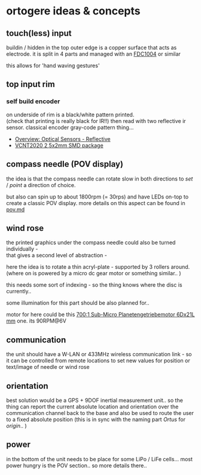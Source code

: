 <!--lint disable list-item-indent-->
<!--lint disable list-item-bullet-indent-->
# ortogere ideas & concepts



## touch(less) input
buildin / hidden in the top outer edge is a copper surface that acts as electrode.
it is split in 4 parts and managed with an [FDC1004](https://github.com/s-light/TI_FDC1004_Breakout) or similar

this allows for 'hand waving gestures'

## top input rim
### self build encoder
on underside of rim is a black/white pattern printed.  
(check that printing is really black for IR!!)
then read with two reflective ir sensor.
classical encoder gray-code pattern thing...
- [Overview: Optical Sensors - Reflective](https://www.vishay.com/optical-sensors/reflective-outputisnot-16/)
- [VCNT2020 2,5x2mm SMD package](https://www.vishay.com/optical-sensors/list/product-84285/)


## compass needle (POV display)

the idea is that the compass needle can rotate slow in both directions to *set* / *point* a direction of choice.

but also can spin up to about 1800rpm (= 30rps) and have LEDs on-top to create a classic POV display.
more details on this aspect can be found in [pov.md](pov.md)

## wind rose
the printed graphics under the compass needle could also be turned individually -  
that gives a second level of abstraction -

here the idea is to rotate a thin acryl-plate - supported by 3 rollers around.
(where on is powered by a micro dc gear motor or something similar.. )

this needs some sort of indexing - so the thing knows where the disc is currently..

some illumination for this part should be also planned for..

motor for here could be this [700:1 Sub-Micro Planetengetriebemotor 6Dx21L mm](https://www.exp-tech.de/motoren/dc-getriebemotoren/7038/700-1-sub-micro-planetengetriebemotor-6dx21l-mm) one.
its 90RPM@6V

## communication
the unit should have a W-LAN or 433MHz wireless communication link -
so it can be controlled from remote locations to set new values for position or text/image of needle or wind rose

## orientation
best solution would be a GPS + 9DOF inertial measurement unit..
so the thing can report the current absolute location and orientation over the communication channel back to the base and also
be used to route the user to a fixed absolute position (this is in sync with the naming part *Ortus* for *origin*.. )

## power
in the bottom of the unit needs to be place for some LiPo / LiFe cells...
most power hungry is the POV section.. so more details there..
